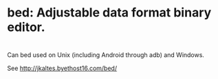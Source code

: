 # **bed: Adjustable data format binary editor.**
# 
Can bed used on Unix (including Android through adb) and Windows.

See http://jkaltes.byethost16.com/bed/
